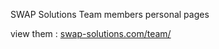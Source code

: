 SWAP Solutions Team members personal pages

view them : [swap-solutions.com/team/](http://swap-solutions.com/team/)